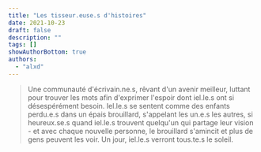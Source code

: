 ```yaml
---
title: "Les tisseur.euse.s d'histoires"
date: 2021-10-23
draft: false
description: ""
tags: []
showAuthorBottom: true
authors:
  - "alxd"
---
```


> Une communauté d'écrivain.ne.s, rêvant d'un avenir meilleur, luttant pour trouver les mots afin d'exprimer l'espoir dont iel.le.s ont si désespérément besoin. Iel.le.s se sentent comme des enfants perdu.e.s dans un épais brouillard, s'appelant les un.e.s les autres, si heureux.se.s quand iel.le.s trouvent quelqu'un qui partage leur vision - et avec chaque nouvelle personne, le brouillard s'amincit et plus de gens peuvent les voir. Un jour, iel.le.s verront tous.te.s le soleil.
